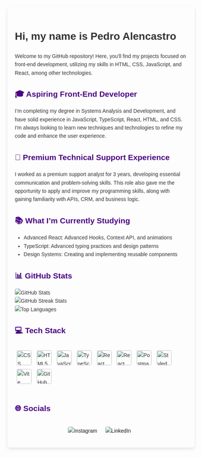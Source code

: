<!DOCTYPE html>
<html lang="pt-BR">
<head>
  <meta charset="UTF-8">
  <meta name="viewport" content="width=device-width, initial-scale=1.0">
  <title>README</title>
  <style>
    body {
      font-family: Arial, sans-serif;
      color: #333;
      margin: 0;
      padding: 20px;
      line-height: 1.6;
    }
    .container {
      max-width: 800px;
      margin: auto;
      padding: 20px;
      border-radius: 8px;
      box-shadow: 0 4px 8px rgba(0, 0, 0, 0.1);
    }
    h2, h3 {
      color: #4B0082;
    }
    p {
      margin-bottom: 1em;
    }
    a {
      text-decoration: none;
      margin-right: 10px;
    }
    hr {
      border: 0;
      height: 1px;
      background: #ddd;
      margin: 20px 0;
    }
    img {
      vertical-align: middle;
      border-radius: 4px;
      margin-right: 8px;
    }
    .icon {
      vertical-align: middle;
      border-radius: 4px;
      margin-right: 8px;
      width: 40px;
    }
    .tech-stack, .socials {
      display: flex;
      justify-content: center;
      flex-wrap: wrap; 
    }
    .icon {
      margin: 5px;
    }
    .socials a {
      margin: 5px;/
    }
  </style>
</head>
<body>
<div class="container">
    <h1>Hi, my name is Pedro Alencastro</h1>
    <p>Welcome to my GitHub repository! Here, you'll find my projects focused on front-end development, utilizing my skills in HTML, CSS, JavaScript, and React, among other technologies.</p>
    <h2 class="section-title">🎓 Aspiring Front-End Developer</h2>
    <p>I’m completing my degree in Systems Analysis and Development, and have solid experience in JavaScript, TypeScript, React, HTML, and CSS. I'm always looking to learn new techniques and technologies to refine my code and enhance the user experience.</p>
    <h2 class="section-title">💼 Premium Technical Support Experience</h2>
    <p>I worked as a premium support analyst for 3 years, developing essential communication and problem-solving skills. This role also gave me the opportunity to apply and improve my programming skills, along with gaining familiarity with APIs, CRM, and business logic.</p>
    <h2 class="section-title">📚 What I’m Currently Studying</h2>
    <ul>
        <li>Advanced React: Advanced Hooks, Context API, and animations</li>
        <li>TypeScript: Advanced typing practices and design patterns</li>
        <li>Design Systems: Creating and implementing reusable components</li>
    </ul>
    <h2 class="section-title">📊 GitHub Stats</h2>
    <p>
      <img src="https://github-readme-stats.vercel.app/api?username=alencastroP&theme=midnight-purple&hide_border=true&include_all_commits=false&count_private=false" alt="GitHub Stats"><br>
      <img src="https://github-readme-streak-stats.herokuapp.com/?user=alencastroP&theme=midnight-purple&hide_border=true" alt="GitHub Streak Stats"><br>
      <img src="https://github-readme-stats.vercel.app/api/top-langs/?username=alencastroP&theme=midnight-purple&hide_border=true&include_all_commits=false&count_private=false&layout=compact" alt="Top Languages">
    </p>
    <h2 class="section-title">💻 Tech Stack</h2>
    <div class="tech-stack">
      <p>
        <img class="icon" src="https://cdn.jsdelivr.net/gh/devicons/devicon@latest/icons/css3/css3-plain.svg" alt="CSS" />
        <img class="icon" src="https://cdn.jsdelivr.net/gh/devicons/devicon@latest/icons/html5/html5-plain.svg" alt="HTML5">
        <img class="icon" src="https://cdn.jsdelivr.net/gh/devicons/devicon@latest/icons/javascript/javascript-plain.svg" alt="JavaScript">
        <img class="icon" src="https://cdn.jsdelivr.net/gh/devicons/devicon@latest/icons/typescript/typescript-original.svg" alt="TypeScript">
        <img class="icon" src="https://cdn.jsdelivr.net/gh/devicons/devicon@latest/icons/react/react-original.svg" alt="React">
        <img class="icon" src="https://cdn.jsdelivr.net/gh/devicons/devicon@latest/icons/reactrouter/reactrouter-original-wordmark.svg" alt="React Router">
        <img class="icon" src="https://cdn.jsdelivr.net/gh/devicons/devicon@latest/icons/postman/postman-original.svg" alt="Postman">
        <img class="icon" src="https://avatars.githubusercontent.com/u/20658825?s=200&v=4" alt="Styled Components">
        <img class="icon" src="https://cdn.jsdelivr.net/gh/devicons/devicon@latest/icons/vitejs/vitejs-original.svg" alt="Vite">
        <img class="icon" src="https://cdn.jsdelivr.net/gh/devicons/devicon@latest/icons/github/github-original.svg" alt="GitHub">
      </p>
    </div>
    <h2 class="section-title">🌐 Socials</h2>
    <div class="socials">
      <p>
        <a href="https://instagram.com/alencastrp" target="_blank">
          <img src="https://img.shields.io/badge/Instagram-%23E4405F.svg?logo=Instagram&logoColor=white" alt="Instagram">
        </a>
        <a href="https://linkedin.com/in/alencastrp" target="_blank">
          <img src="https://img.shields.io/badge/LinkedIn-%230077B5.svg?logo=linkedin&logoColor=white" alt="LinkedIn">
        </a>
      </p>
    </div>
</div>
</body>
</html>
